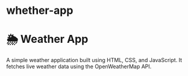 # whether-app
# 🌦️ Weather App

A simple weather application built using HTML, CSS, and JavaScript. It fetches live weather data using the OpenWeatherMap API.
